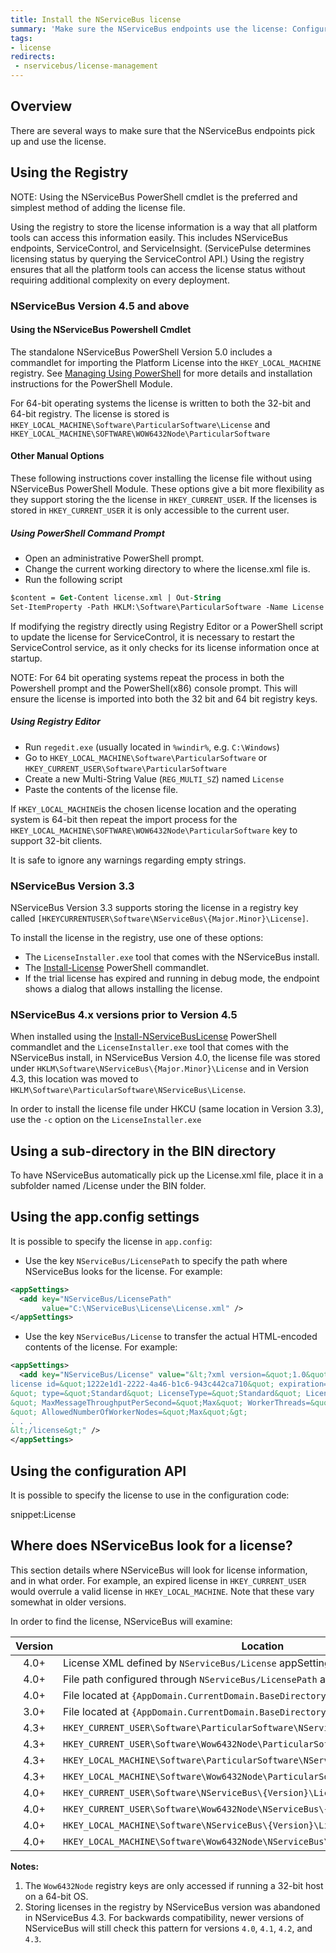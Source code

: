 ```yaml
---
title: Install the NServiceBus license
summary: 'Make sure the NServiceBus endpoints use the license: Configuration API, app.config, subfolder in the BIN directory, or registry.'
tags:
- license
redirects:
 - nservicebus/license-management
---
```


## Overview

There are several ways to make sure that the NServiceBus endpoints pick up and use the license.


## Using the Registry

NOTE: Using the NServiceBus PowerShell cmdlet is the preferred and simplest method of adding the license file.

Using the registry to store the license information is a way that all platform tools can access this information easily. This includes NServiceBus endpoints, ServiceControl, and ServiceInsight. (ServicePulse determines licensing status by querying the ServiceControl API.) Using the registry ensures that all the platform tools can access the license status without requiring additional complexity on every deployment.


### NServiceBus Version 4.5 and above


#### Using the NServiceBus Powershell Cmdlet

The standalone NServiceBus PowerShell Version 5.0 includes a commandlet for importing the Platform License into the `HKEY_LOCAL_MACHINE` registry. See [Managing Using PowerShell](/nservicebus/operations/management-using-powershell.md) for more details and installation instructions for the PowerShell Module.

For 64-bit operating systems the license is written to both the 32-bit and 64-bit registry. The license is stored is `HKEY_LOCAL_MACHINE\Software\ParticularSoftware\License` and `HKEY_LOCAL_MACHINE\SOFTWARE\WOW6432Node\ParticularSoftware`


#### Other Manual Options

These following instructions cover installing the license file without using NServiceBus PowerShell Module. These options give a bit more flexibility as they support storing the the license in `HKEY_CURRENT_USER`. If the licenses is stored in `HKEY_CURRENT_USER` it is only accessible to the current user.


##### Using PowerShell Command Prompt

* Open an administrative PowerShell prompt.
* Change the current working directory to where the license.xml file is.
* Run the following script

```ps
$content = Get-Content license.xml | Out-String
Set-ItemProperty -Path HKLM:\Software\ParticularSoftware -Name License -Force -Value $content
```

If modifying the registry directly using Registry Editor or a PowerShell script to update the license for ServiceControl, it is necessary to restart the ServiceControl service, as it only checks for its license information once at startup.

NOTE: For 64 bit operating systems repeat the process in both the Powershell prompt and the PowerShell(x86) console prompt.  This will ensure the license is imported into both the 32 bit and 64 bit registry keys.


##### Using Registry Editor

 * Run `regedit.exe` (usually located in `%windir%`, e.g. `C:\Windows`)
 * Go to `HKEY_LOCAL_MACHINE\Software\ParticularSoftware` or `HKEY_CURRENT_USER\Software\ParticularSoftware`
 * Create a new Multi-String Value (`REG_MULTI_SZ`) named `License`
 * Paste the contents of the license file.

If `HKEY_LOCAL_MACHINE`is the chosen license location and the operating system is 64-bit then repeat the import process for the `HKEY_LOCAL_MACHINE\SOFTWARE\WOW6432Node\ParticularSoftware` key to support 32-bit clients.

It is safe to ignore any warnings regarding empty strings.


### NServiceBus Version 3.3

NServiceBus Version 3.3 supports storing the license in a registry key called `[HKEYCURRENTUSER\Software\NServiceBus\{Major.Minor}\License]`.

To install the license in the registry, use one of these options:

 * The `LicenseInstaller.exe` tool that comes with the NServiceBus install.
 * The [Install-License](/nservicebus/operations/management-using-powershell.md) PowerShell commandlet.
 * If the trial license has expired and running in debug mode, the endpoint shows a dialog that allows installing the license.


### NServiceBus 4.x versions prior to Version 4.5

When installed using the [Install-NServiceBusLicense](/nservicebus/operations/management-using-powershell.md) PowerShell commandlet and the `LicenseInstaller.exe` tool that comes with the NServiceBus install, in NServiceBus Version 4.0, the license file was stored under `HKLM\Software\NServiceBus\{Major.Minor}\License` and in Version 4.3, this location was moved to `HKLM\Software\ParticularSoftware\NServiceBus\License`.

In order to install the license file under HKCU (same location in Version 3.3), use the `-c` option on the `LicenseInstaller.exe`


## Using a sub-directory in the BIN directory

To have NServiceBus automatically pick up the License.xml file, place it in a subfolder named /License under the BIN folder.


## Using the app.config settings

It is possible to specify the license in `app.config`:

-   Use the key `NServiceBus/LicensePath` to specify the path where NServiceBus looks for the license. For example:

```xml
<appSettings>
  <add key="NServiceBus/LicensePath"
       value="C:\NServiceBus\License\License.xml" />
</appSettings>
```
-   Use the key `NServiceBus/License` to transfer the actual HTML-encoded contents of the license. For example:

```xml
<appSettings>
  <add key="NServiceBus/License" value="&lt;?xml version=&quot;1.0&quot; encoding=&quot;utf-8&quot;?&gt;&lt;
license id=&quot;1222e1d1-2222-4a46-b1c6-943c442ca710&quot; expiration=&quot;2013-11-30T00:00:00.0000000
&quot; type=&quot;Standard&quot; LicenseType=&quot;Standard&quot; LicenseVersion=&quot;4.0
&quot; MaxMessageThroughputPerSecond=&quot;Max&quot; WorkerThreads=&quot;Max
&quot; AllowedNumberOfWorkerNodes=&quot;Max&quot;&gt;
. . .
&lt;/license&gt;" />
</appSettings>
```


## Using the configuration API

It is possible to specify the license to use in the configuration code:

snippet:License


## Where does NServiceBus look for a license?

This section details where NServiceBus will look for license information, and in what order. For example, an expired license in `HKEY_CURRENT_USER` would overrule a valid license in `HKEY_LOCAL_MACHINE`. Note that these vary somewhat in older versions.

In order to find the license, NServiceBus will examine:

| Version | Location                                                                          | Notes |
|:-------:|-----------------------------------------------------------------------------------|:-----:|
|   4.0+  | License XML defined by `NServiceBus/License` appSetting                           |       |
|   4.0+  | File path configured through `NServiceBus/LicensePath` appSetting                 |       |
|   4.0+  | File located at `{AppDomain.CurrentDomain.BaseDirectory}\NServiceBus\License.xml` |       |
|   3.0+  | File located at `{AppDomain.CurrentDomain.BaseDirectory}\License\License.xml`     |       |
|   4.3+  | `HKEY_CURRENT_USER\Software\ParticularSoftware\NServiceBus\License`               |       |
|   4.3+  | `HKEY_CURRENT_USER\Software\Wow6432Node\ParticularSoftware\NServiceBus\License`   |   1   |
|   4.3+  | `HKEY_LOCAL_MACHINE\Software\ParticularSoftware\NServiceBus\License`              |       |
|   4.3+  | `HKEY_LOCAL_MACHINE\Software\Wow6432Node\ParticularSoftware\NServiceBus\License`  |   1   |
|   4.0+  | `HKEY_CURRENT_USER\Software\NServiceBus\{Version}\License`                        |   2   |
|   4.0+  | `HKEY_CURRENT_USER\Software\Wow6432Node\NServiceBus\{Version}\License`            |  1,2  |
|   4.0+  | `HKEY_LOCAL_MACHINE\Software\NServiceBus\{Version}\License`                       |   2   |
|   4.0+  | `HKEY_LOCAL_MACHINE\Software\Wow6432Node\NServiceBus\{Version}\License`           |  1,2  |

**Notes:**

 1. The `Wow6432Node` registry keys are only accessed if running a 32-bit host on a 64-bit OS.
 1. Storing licenses in the registry by NServiceBus version was abandoned in NServiceBus 4.3. For backwards compatibility, newer versions of NServiceBus will still check this pattern for versions `4.0`, `4.1`, `4.2`, and `4.3`.